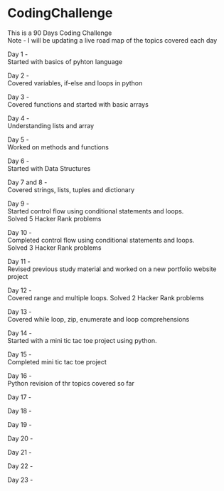 # CodingChallenge <br/>
This is a 90 Days Coding Challenge <br/>
Note - I will be updating a live road map of the topics covered each day 

Day 1 - <br/>
Started with basics of pyhton language 

Day 2 - <br/>
Covered variables, if-else and loops in python 

Day 3 - <br/>
Covered functions and started with basic arrays 

Day 4 - <br/>
Understanding lists and array 

Day 5 - <br/>
Worked on methods and functions

Day 6 - <br/>
Started with Data Structures 

Day 7 and 8 - <br/>
Covered strings, lists, tuples and dictionary

Day 9 - <br/>
Started control flow using conditional statements and loops. <br/>
Solved 5 Hacker Rank problems  

Day 10 - <br/>
Completed control flow using conditional statements and loops. <br/>
Solved 3 Hacker Rank problems  

Day 11 - <br/>
Revised previous study material and worked on a new portfolio website project

Day 12 - <br/>
Covered range and multiple loops. Solved 2 Hacker Rank problems

Day 13 - <br/>
Covered while loop, zip, enumerate and loop comprehensions

Day 14 - <br/>
Started with a mini tic tac toe project using python.

Day 15 - <br/>
Completed mini tic tac toe project 

Day 16 - <br/>
Python revision of thr topics covered so far 

Day 17 - <br/>

Day 18 - <br/>

Day 19 -

Day 20 -

Day 21 -

Day 22 - 

Day 23 - 
